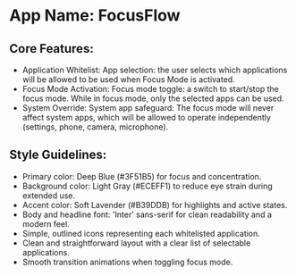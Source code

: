 # **App Name**: FocusFlow

## Core Features:

- Application Whitelist: App selection: the user selects which applications will be allowed to be used when Focus Mode is activated.
- Focus Mode Activation: Focus mode toggle: a switch to start/stop the focus mode. While in focus mode, only the selected apps can be used.
- System Override: System app safeguard: The focus mode will never affect system apps, which will be allowed to operate independently (settings, phone, camera, microphone).

## Style Guidelines:

- Primary color: Deep Blue (#3F51B5) for focus and concentration.
- Background color: Light Gray (#ECEFF1) to reduce eye strain during extended use.
- Accent color: Soft Lavender (#B39DDB) for highlights and active states.
- Body and headline font: 'Inter' sans-serif for clean readability and a modern feel.
- Simple, outlined icons representing each whitelisted application.
- Clean and straightforward layout with a clear list of selectable applications.
- Smooth transition animations when toggling focus mode.